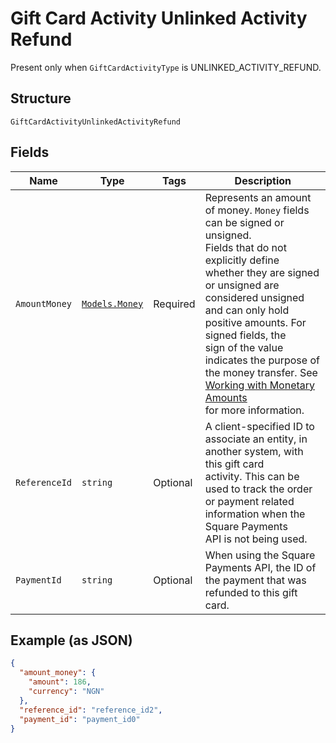 
# Gift Card Activity Unlinked Activity Refund

Present only when `GiftCardActivityType` is UNLINKED_ACTIVITY_REFUND.

## Structure

`GiftCardActivityUnlinkedActivityRefund`

## Fields

| Name | Type | Tags | Description |
|  --- | --- | --- | --- |
| `AmountMoney` | [`Models.Money`](/doc/models/money.md) | Required | Represents an amount of money. `Money` fields can be signed or unsigned.<br>Fields that do not explicitly define whether they are signed or unsigned are<br>considered unsigned and can only hold positive amounts. For signed fields, the<br>sign of the value indicates the purpose of the money transfer. See<br>[Working with Monetary Amounts](https://developer.squareup.com/docs/build-basics/working-with-monetary-amounts)<br>for more information. |
| `ReferenceId` | `string` | Optional | A client-specified ID to associate an entity, in another system, with this gift card<br>activity. This can be used to track the order or payment related information when the Square Payments<br>API is not being used. |
| `PaymentId` | `string` | Optional | When using the Square Payments API, the ID of the payment that was refunded to this gift<br>card. |

## Example (as JSON)

```json
{
  "amount_money": {
    "amount": 186,
    "currency": "NGN"
  },
  "reference_id": "reference_id2",
  "payment_id": "payment_id0"
}
```

